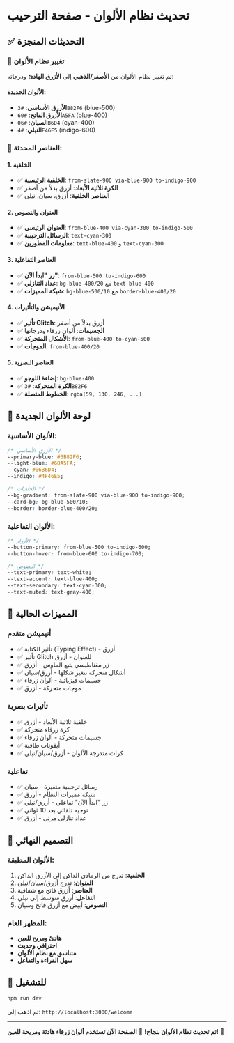 # تحديث نظام الألوان - صفحة الترحيب

## ✅ التحديثات المنجزة

### 🎨 تغيير نظام الألوان
تم تغيير نظام الألوان من **الأصفر/الذهبي** إلى **الأزرق الهادئ** ودرجاته:

#### الألوان الجديدة:
- **الأزرق الأساسي**: `#3B82F6` (blue-500)
- **الأزرق الفاتح**: `#60A5FA` (blue-400)
- **السيان**: `#06B6D4` (cyan-400)
- **النيلي**: `#4F46E5` (indigo-600)

### 🔄 العناصر المحدثة:

#### 1. الخلفية
- ✅ **الخلفية الرئيسية**: `from-slate-900 via-blue-900 to-indigo-900`
- ✅ **الكرة ثلاثية الأبعاد**: أزرق بدلاً من أصفر
- ✅ **العناصر الخلفية**: أزرق، سيان، نيلي

#### 2. العنوان والنصوص
- ✅ **العنوان الرئيسي**: `from-blue-400 via-cyan-300 to-indigo-500`
- ✅ **الرسائل الترحيبية**: `text-cyan-300`
- ✅ **معلومات المطورين**: `text-blue-400` و `text-cyan-300`

#### 3. العناصر التفاعلية
- ✅ **زر "ابدأ الآن"**: `from-blue-500 to-indigo-600`
- ✅ **عداد التنازلي**: `bg-blue-400/20` مع `text-blue-400`
- ✅ **شبكة المميزات**: `bg-blue-500/10` مع `border-blue-400/20`

#### 4. الأنيميشن والتأثيرات
- ✅ **تأثير Glitch**: أزرق بدلاً من أصفر
- ✅ **الجسيمات**: ألوان زرقاء ودرجاتها
- ✅ **الأشكال المتحركة**: `from-blue-400 to-cyan-500`
- ✅ **الموجات**: `from-blue-400/20`

#### 5. العناصر البصرية
- ✅ **إضاءة اللوجو**: `bg-blue-400`
- ✅ **الكرة المتحركة**: `#3B82F6`
- ✅ **الخطوط المتصلة**: `rgba(59, 130, 246, ...)`

## 🎨 لوحة الألوان الجديدة

### الألوان الأساسية:
```css
/* الأزرق الأساسي */
--primary-blue: #3B82F6;
--light-blue: #60A5FA;
--cyan: #06B6D4;
--indigo: #4F46E5;

/* الخلفيات */
--bg-gradient: from-slate-900 via-blue-900 to-indigo-900;
--card-bg: bg-blue-500/10;
--border: border-blue-400/20;
```

### الألوان التفاعلية:
```css
/* الأزرار */
--button-primary: from-blue-500 to-indigo-600;
--button-hover: from-blue-600 to-indigo-700;

/* النصوص */
--text-primary: text-white;
--text-accent: text-blue-400;
--text-secondary: text-cyan-300;
--text-muted: text-gray-400;
```

## 🚀 المميزات الحالية

### أنيميشن متقدم
- ✅ تأثير الكتابة (Typing Effect) - أزرق
- ✅ تأثير Glitch للعنوان - أزرق
- ✅ زر مغناطيسي يتبع الماوس - أزرق
- ✅ أشكال متحركة تتغير شكلها - أزرق/سيان
- ✅ جسيمات فيزيائية - ألوان زرقاء
- ✅ موجات متحركة - أزرق

### تأثيرات بصرية
- ✅ خلفية ثلاثية الأبعاد - أزرق
- ✅ كرة زرقاء متحركة
- ✅ جسيمات متحركة - ألوان زرقاء
- ✅ أيقونات طافية
- ✅ كرات متدرجة الألوان - أزرق/سيان/نيلي

### تفاعلية
- ✅ رسائل ترحيبية متغيرة - سيان
- ✅ شبكة مميزات النظام - أزرق
- ✅ زر "ابدأ الآن" تفاعلي - أزرق/نيلي
- ✅ توجيه تلقائي بعد 10 ثواني
- ✅ عداد تنازلي مرئي - أزرق

## 🎯 التصميم النهائي

### الألوان المطبقة:
1. **الخلفية**: تدرج من الرمادي الداكن إلى الأزرق الداكن
2. **العنوان**: تدرج أزرق/سيان/نيلي
3. **العناصر**: أزرق فاتح مع شفافية
4. **التفاعل**: أزرق متوسط إلى نيلي
5. **النصوص**: أبيض مع أزرق فاتح وسيان

### المظهر العام:
- **هادئ ومريح للعين**
- **احترافي وحديث**
- **متناسق مع نظام الألوان**
- **سهل القراءة والتفاعل**

## 🔧 للتشغيل

```bash
npm run dev
```

ثم اذهب إلى: `http://localhost:3000/welcome`

---
**تم تحديث نظام الألوان بنجاح!** 🎨
**الصفحة الآن تستخدم ألوان زرقاء هادئة ومريحة للعين!** 💙
